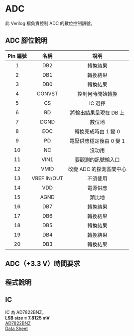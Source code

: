 # ADC  
此 Verilog 檔負責控制 ADC 的數位控制訊號。  
  
## ADC 腳位說明  
|Pin 編號|名稱|說明|
|:--:|:--:|:--:|
|1|DB2|轉換結果|
|2|DB1|轉換結果|
|3|DB0|轉換結果|
|4|CONVST|控制何時開始轉換|
|5|CS|IC 選擇|
|6|RD|將輸出結果呈現在 DB 上|
|7|DGND|數位地|
|8|EOC|轉換完成時由 1 變 0|
|9|PD|電壓供應穩定後由 0 變 1|
|10|NC|沒功用|
|11|VIN1|要觀測的訊號輸入口|
|12|VMID|改變 ADC 的探測區間中心|
|13|VREF IN/OUT|不須使用|
|14|VDD|電源供應|
|15|AGND|類比地|
|16|DB7|轉換結果|
|17|DB6|轉換結果|
|18|DB5|轉換結果|
|19|DB4|轉換結果|
|20|DB3|轉換結果|
  
## ADC（+3.3 V）時間要求  
  
## 程式說明  
  
## IC  
IC 為 AD7822BNZ。  
**LSB size = 7.8125 mV**  
[AD7822BNZ](https://www.mouser.tw/ProductDetail/Analog-Devices/AD7822BNZ?qs=%2FtpEQrCGXCyXv71BkCSjyQ%3D%3D)  
[Data Sheet](https://www.mouser.tw/datasheet/2/609/AD7822_7825_7829-3119929.pdf)  